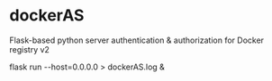 # dockerAS
Flask-based python server authentication &amp; authorization for Docker registry v2

flask run --host=0.0.0.0 > dockerAS.log &

